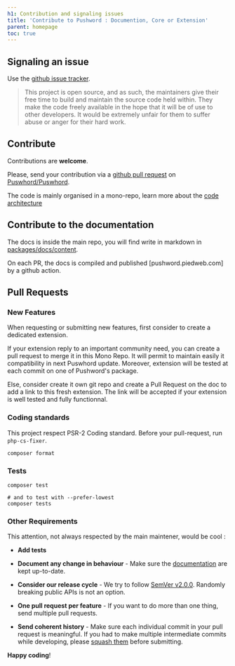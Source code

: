 ```yaml
---
h1: Contribution and signaling issues
title: 'Contribute to Pushword : Documention, Core or Extension'
parent: homepage
toc: true
---
```


## Signaling an issue

Use the [github issue tracker](https://github.com/Pushword/Pushword/issues).

> This project is open source, and as such, the maintainers give their free time to build and maintain the source code
> held within. They make the code freely available in the hope that it will be of use to other developers. It would be
> extremely unfair for them to suffer abuse or anger for their hard work.

## Contribute

Contributions are **welcome**.

Please, send your contribution via a [github pull request](https://github.com/Pushword/Pushword/pulls) on [Puswhord/Puswhord](https://github.com/Pushword/Pushword).

The code is mainly organised in a mono-repo, learn more about the [code architecture](/architecture)

## Contribute to the documentation

The docs is inside the main repo, you will find write in markdown in [packages/docs/content](https://github.com/Pushword/Pushword/tree/main/packages/docs/content).

On each PR, the docs is compiled and published [pushword.piedweb.com] by a github action.

## Pull Requests

### New Features

When requesting or submitting new features, first consider to create a dedicated extension.

If your extension reply to an important community need, you can create a pull request to merge it in this Mono Repo. It will permit to maintain easily it compatibility in next Puswhord update. Moreover, extension will be tested at each commit on one of Pushword's package.

Else, consider create it own git repo and create a Pull Request on the doc to add a link to this fresh extension. The link will be accepted if your extension is well tested and fully functionnal.

### Coding standards

This project respect PSR-2 Coding standard. Before your pull-request, run `php-cs-fixer`.

```
composer format
```

### Tests

```
composer test

# and to test with --prefer-lowest
composer tests
```

### Other Requirements

This attention, not always respected by the main maintener, would be cool :

- **Add tests**

- **Document any change in behaviour** - Make sure the [documentation](../packages/docs/content/) are kept up-to-date.

- **Consider our release cycle** - We try to follow [SemVer v2.0.0](https://semver.org/). Randomly breaking public APIs is not an option.

- **One pull request per feature** - If you want to do more than one thing, send multiple pull requests.

- **Send coherent history** - Make sure each individual commit in your pull request is meaningful. If you had to make multiple intermediate commits while developing, please [squash them](https://www.git-scm.com/book/en/v2/Git-Tools-Rewriting-History#Changing-Multiple-Commit-Messages) before submitting.

**Happy coding**!
